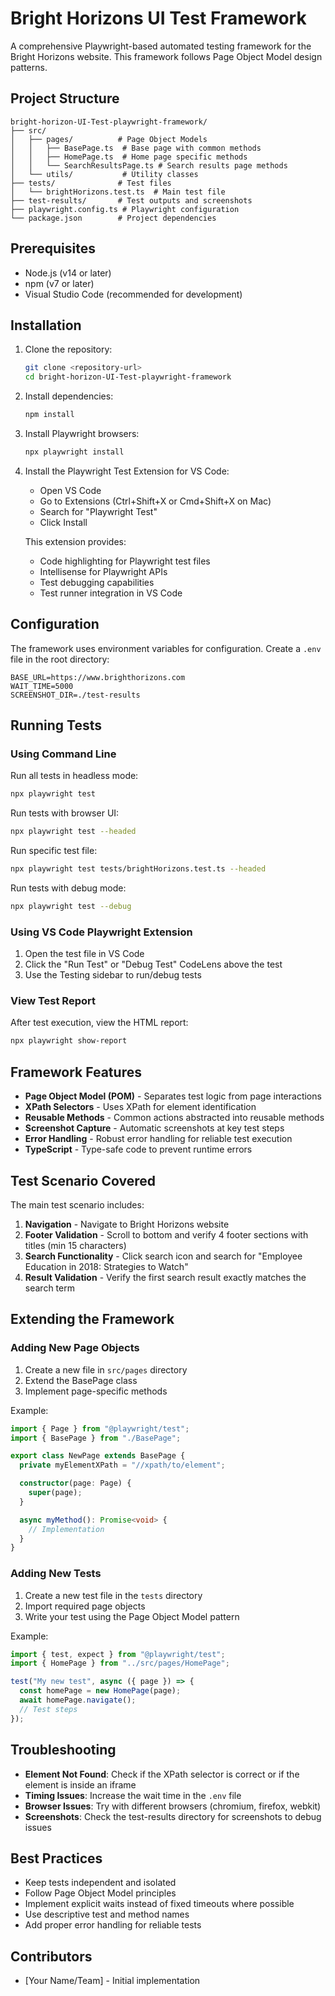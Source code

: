 # Bright Horizons UI Test Framework

A comprehensive Playwright-based automated testing framework for the Bright Horizons website. This framework follows Page Object Model design patterns.

## Project Structure

```
bright-horizon-UI-Test-playwright-framework/
├── src/
│   ├── pages/          # Page Object Models
│   │   ├── BasePage.ts  # Base page with common methods
│   │   ├── HomePage.ts  # Home page specific methods
│   │   └── SearchResultsPage.ts # Search results page methods
│   └── utils/           # Utility classes
├── tests/              # Test files
│   └── brightHorizons.test.ts  # Main test file
├── test-results/       # Test outputs and screenshots
├── playwright.config.ts # Playwright configuration
└── package.json        # Project dependencies
```

## Prerequisites

- Node.js (v14 or later)
- npm (v7 or later)
- Visual Studio Code (recommended for development)

## Installation

1. Clone the repository:

   ```bash
   git clone <repository-url>
   cd bright-horizon-UI-Test-playwright-framework
   ```

2. Install dependencies:

   ```bash
   npm install
   ```

3. Install Playwright browsers:

   ```bash
   npx playwright install
   ```

4. Install the Playwright Test Extension for VS Code:

   - Open VS Code
   - Go to Extensions (Ctrl+Shift+X or Cmd+Shift+X on Mac)
   - Search for "Playwright Test"
   - Click Install

   This extension provides:

   - Code highlighting for Playwright test files
   - Intellisense for Playwright APIs
   - Test debugging capabilities
   - Test runner integration in VS Code

## Configuration

The framework uses environment variables for configuration. Create a `.env` file in the root directory:

```
BASE_URL=https://www.brighthorizons.com
WAIT_TIME=5000
SCREENSHOT_DIR=./test-results
```

## Running Tests

### Using Command Line

Run all tests in headless mode:

```bash
npx playwright test
```

Run tests with browser UI:

```bash
npx playwright test --headed
```

Run specific test file:

```bash
npx playwright test tests/brightHorizons.test.ts --headed
```

Run tests with debug mode:

```bash
npx playwright test --debug
```

### Using VS Code Playwright Extension

1. Open the test file in VS Code
2. Click the "Run Test" or "Debug Test" CodeLens above the test
3. Use the Testing sidebar to run/debug tests

### View Test Report

After test execution, view the HTML report:

```bash
npx playwright show-report
```

## Framework Features

- **Page Object Model (POM)** - Separates test logic from page interactions
- **XPath Selectors** - Uses XPath for element identification
- **Reusable Methods** - Common actions abstracted into reusable methods
- **Screenshot Capture** - Automatic screenshots at key test steps
- **Error Handling** - Robust error handling for reliable test execution
- **TypeScript** - Type-safe code to prevent runtime errors

## Test Scenario Covered

The main test scenario includes:

1. **Navigation** - Navigate to Bright Horizons website
2. **Footer Validation** - Scroll to bottom and verify 4 footer sections with titles (min 15 characters)
3. **Search Functionality** - Click search icon and search for "Employee Education in 2018: Strategies to Watch"
4. **Result Validation** - Verify the first search result exactly matches the search term

## Extending the Framework

### Adding New Page Objects

1. Create a new file in `src/pages` directory
2. Extend the BasePage class
3. Implement page-specific methods

Example:

```typescript
import { Page } from "@playwright/test";
import { BasePage } from "./BasePage";

export class NewPage extends BasePage {
  private myElementXPath = "//xpath/to/element";

  constructor(page: Page) {
    super(page);
  }

  async myMethod(): Promise<void> {
    // Implementation
  }
}
```

### Adding New Tests

1. Create a new test file in the `tests` directory
2. Import required page objects
3. Write your test using the Page Object Model pattern

Example:

```typescript
import { test, expect } from "@playwright/test";
import { HomePage } from "../src/pages/HomePage";

test("My new test", async ({ page }) => {
  const homePage = new HomePage(page);
  await homePage.navigate();
  // Test steps
});
```

## Troubleshooting

- **Element Not Found**: Check if the XPath selector is correct or if the element is inside an iframe
- **Timing Issues**: Increase the wait time in the `.env` file
- **Browser Issues**: Try with different browsers (chromium, firefox, webkit)
- **Screenshots**: Check the test-results directory for screenshots to debug issues

## Best Practices

- Keep tests independent and isolated
- Follow Page Object Model principles
- Implement explicit waits instead of fixed timeouts where possible
- Use descriptive test and method names
- Add proper error handling for reliable tests

## Contributors

- [Your Name/Team] - Initial implementation
